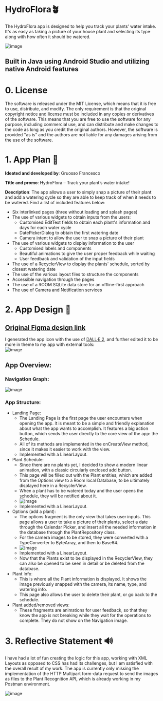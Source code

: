 # HydroFlora🪴
The HydroFlora app is designed to help you track your plants' water intake. It's as easy as taking a picture of your house plant and selecting its type along with how often it should be watered.

![image](https://user-images.githubusercontent.com/64712227/205894827-770b28c0-e245-4b0e-8c24-219d9b388f7f.png)


## Built in Java using Android Studio and utilizing native Android features

# 0. License
The software is released under the MIT License, which means that it is free to use, distribute, and modify. The only requirement is that the original copyright notice and license must be included in any copies or derivatives of the software. This means that you are free to use the software for any purpose, including commercial use, and can distribute and make changes to the code as long as you credit the original authors. However, the software is provided "as is" and the authors are not liable for any damages arising from the use of the software.

# 1. App Plan 📝
**Ideated and developed by**: Gruosso Francesco

**Title and promo**: HydroFlora – Track your plant’s water intake!  

**Description**: The app allows a user to simply snap a picture of their plant and add a watering cycle so they are able to keep track of when it needs to be watered. Find a list of included features below:  
-	Six interlinked pages (three without loading and splash pages)
-	The use of various widgets to obtain inputs from the users:
    - Customised EditText fields to obtain each plant's information and days for each water cycle
    - DatePickerDialog to obtain the first watering date
    - Camera intent to allow the user to snap a picture of their plant
- The use of various widgets to display information to the user
    - Customised labels and components
    - Beautiful animations to give the user proper feedback while waiting
    - User feedback and validation of the input fields
- The use of a RecyclerView to display the plants' schedule, sorted by closest watering date
- The use of the various layout files to structure the components
- Accessible navigation through the pages
- The use of a ROOM SQLite data store for an offline-first approach
- The use of Camera and Notification services

# 2. App Design 🔬
## [Original Figma design link](https://www.figma.com/file/EgFoqFF19Md7IV1kzpgN6p/Plant?node-id=0%3A1&t=NeTlweMbLUGeV23p-1)
 
 I generated the app icon with the use of [DALL·E 2](https://openai.com/dall-e-2/), and further edited it to be more in theme to my app with external tools:  
 ![image](https://user-images.githubusercontent.com/64712227/205891829-7221c81b-a28e-419a-ae02-d825315a830b.png)

## App Overview:
### Navigation Graph:
![image](https://user-images.githubusercontent.com/64712227/205894208-397f1ca6-5369-40b6-b2ca-7b2eb4fc9c9d.png)

### App Structure:
- Landing Page:
    - The Landing Page is the first page the user encounters when opening the app. It is meant to be a simple and friendly explanation about what the app wants to accomplish. It features a big action button, which sends the user directly to the core view of the app: the Schedule.
    - All of its methods are implemented in the onCreateView method, since it makes it easier to work with the view.
    - Implemented with a LinearLayout.
- Plant Schedule:
    - Since there are no plants yet, I decided to show a modern linear animation, with a classic circularly enclosed add button.
    - This page will be filled out with the Plant entities, which are added from the Options view to a Room local Database, to be ultimately displayed here in a RecyclerView.
    -  When a plant has to be watered today and the user opens the schedule, they will be notified about it.
    -  ![image](https://user-images.githubusercontent.com/64712227/205901295-bb3e612b-e8ef-4599-977e-b19dc2acab7c.png)
    -  Implemented with a LinearLayout.
- Options (add a plant):
    - The options fragment is the only view that takes user inputs. This page allows a user to take a picture of their plants, select a date through the Calendar Picker, and insert all the needed information in the database through the PlantRepository class.
    - For the camera images to be stored, they were converted with a TypeConverter to ByteArray, and then to Base64.
    - ![image](https://user-images.githubusercontent.com/64712227/205900951-0cfe850b-9e32-456e-a6b6-e36fe18c84c9.png)
    -  Implemented with a LinearLayout.
    -  Now that the Plants exist to be displayed in the RecyclerView, they can also be opened to be seen in detail or be deleted from the database.
- Plant Info:
    - This is where all the Plant information is displayed. It shows the image previously snapped with the camera, its name, type, and watering info.
    - This page also allows the user to delete their plant, or go back to the schedule.
- Plant added/removed views:
    - These fragments are animations for user feedback, so that they know the app is not breaking while they wait for the operations to complete. They do not show on the Navigation image.

# 3. Reflective Statement 🔊
I have had a lot of fun creating the logic for this app, working with XML Layouts as opposed to CSS has had its challenges, but I am satisfied with the overall result of my work. The app is currently only missing the implementation of the HTTP Multipart form-data request to send the images as files to the Plant Recognition API, which is already working in my Postman environment.

![image](https://user-images.githubusercontent.com/64712227/205905933-2e017361-11a6-470a-86f2-a2312aedd59e.png)
